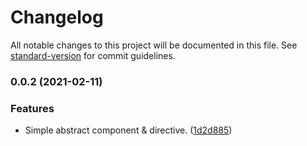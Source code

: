 # Changelog

All notable changes to this project will be documented in this file. See [standard-version](https://github.com/conventional-changelog/standard-version) for commit guidelines.

### 0.0.2 (2021-02-11)


### Features

* Simple abstract component & directive. ([1d2d885](https://github.com/wanoo21/ngx-abstract/commit/1d2d885b6043ec74eae7a068b85e528706d2c22c))
